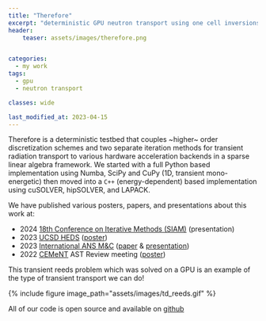 ```yaml
---
title: "Therefore"
excerpt: "deterministic GPU neutron transport using one cell inversions"
header:
    teaser: assets/images/therefore.png


categories:
  - my work
tags:
  - gpu
  - neutron transport

classes: wide

last_modified_at: 2023-04-15
---
```


Therefore is a deterministic testbed that couples ~higher~ order discretization schemes and two separate iteration methods for transient radiation transport to various hardware acceleration backends in a sparse linear algebra framework. We started with a full Python based implementation using Numba, SciPy and CuPy (1D, transient mono-energetic) then moved into a `C++` (energy-dependent) based implementation using cuSOLVER, hipSOLVER, and LAPACK.

We have published various posters, papers, and presentations about this work at:
* 2024 [18th Conference on Iterative Methods (SIAM)](https://grandmaster.colorado.edu/copper/2024/) (presentation)
* 2023 [UCSD HEDS](https://cer.ucsd.edu/events/HEDSSS/index.html) ([poster](https://github.com/jpmorgan98/MandC2023-Therefore/blob/main/poster_presentation.pptx))
* 2023 [International ANS M&C](https://mc2023.com/) ([paper](https://arxiv.org/abs/2305.13555) & [presentation](https://github.com/jpmorgan98/MandC2023-Therefore/blob/main/We3T5-4-JoannaPiperMorgan.pptx))
* 2022 [CEMeNT](https://cement-psaap.github.io/) AST Review meeting ([poster](https://doi.org/10.5281/zenodo.7159011))

This transient reeds problem which was solved on a GPU is an example of the type of transient transport we can do!

{% include figure image_path="assets/images/td_reeds.gif" %}

All of our code is open source and available on [github](https://github.com/CEMeNT-PSAAP/Therefore)